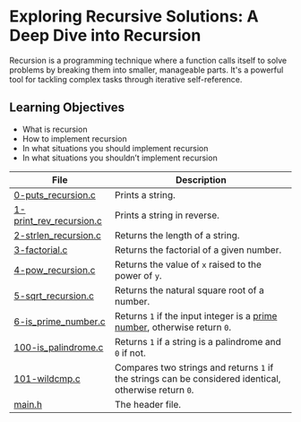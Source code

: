 # Exploring Recursive Solutions: A Deep Dive into Recursion
  Recursion is a programming technique where a function calls itself to solve problems by breaking them into smaller, manageable parts. It's a powerful tool for tackling complex tasks through iterative self-reference.
## Learning Objectives
* What is recursion
* How to implement recursion
* In what situations you should implement recursion
* In what situations you shouldn’t implement recursion

| File      | Description |
| ----------- | ----------- |
| [0-puts_recursion.c](https://github.com/Matsadura/alx-low_level_programming/blob/master/0x08-recursion/0-puts_recursion.c) | Prints a string. |
| [1-print_rev_recursion.c](https://github.com/Matsadura/alx-low_level_programming/blob/master/0x08-recursion/1-print_rev_recursion.c) | Prints a string in reverse. |
| [2-strlen_recursion.c](https://github.com/Matsadura/alx-low_level_programming/blob/master/0x08-recursion/2-strlen_recursion.c) | Returns the length of a string. |
| [3-factorial.c](https://github.com/Matsadura/alx-low_level_programming/blob/master/0x08-recursion/3-factorial.c) | Returns the factorial of a given number. |
| [4-pow_recursion.c](https://github.com/Matsadura/alx-low_level_programming/blob/master/0x08-recursion/4-pow_recursion.c) | Returns the value of ``x`` raised to the power of ``y``. |
| [5-sqrt_recursion.c](https://github.com/Matsadura/alx-low_level_programming/blob/master/0x08-recursion/5-sqrt_recursion.c) | Returns the natural square root of a number. |
| [6-is_prime_number.c](https://github.com/Matsadura/alx-low_level_programming/blob/master/0x08-recursion/6-is_prime_number.c) | Returns ``1`` if the input integer is a [prime number](https://en.wikipedia.org/wiki/Prime_number), otherwise return ``0``. |
| [100-is_palindrome.c](https://github.com/Matsadura/alx-low_level_programming/blob/master/0x08-recursion/100-is_palindrome.c) | Returns ``1`` if a string is a palindrome and ``0`` if not. |
| [101-wildcmp.c](https://github.com/Matsadura/alx-low_level_programming/blob/master/0x08-recursion/101-wildcmp.c) |  Compares two strings and returns ``1`` if the strings can be considered identical, otherwise return ``0``. |
| [main.h](https://github.com/Matsadura/alx-low_level_programming/blob/master/0x08-recursion/main.h) | The header file. |
